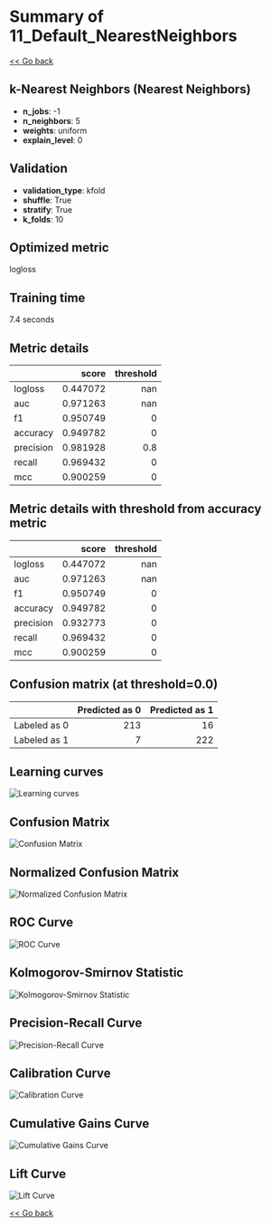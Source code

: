 # Summary of 11_Default_NearestNeighbors

[<< Go back](../README.md)


## k-Nearest Neighbors (Nearest Neighbors)
- **n_jobs**: -1
- **n_neighbors**: 5
- **weights**: uniform
- **explain_level**: 0

## Validation
 - **validation_type**: kfold
 - **shuffle**: True
 - **stratify**: True
 - **k_folds**: 10

## Optimized metric
logloss

## Training time

7.4 seconds

## Metric details
|           |    score |   threshold |
|:----------|---------:|------------:|
| logloss   | 0.447072 |       nan   |
| auc       | 0.971263 |       nan   |
| f1        | 0.950749 |         0   |
| accuracy  | 0.949782 |         0   |
| precision | 0.981928 |         0.8 |
| recall    | 0.969432 |         0   |
| mcc       | 0.900259 |         0   |


## Metric details with threshold from accuracy metric
|           |    score |   threshold |
|:----------|---------:|------------:|
| logloss   | 0.447072 |         nan |
| auc       | 0.971263 |         nan |
| f1        | 0.950749 |           0 |
| accuracy  | 0.949782 |           0 |
| precision | 0.932773 |           0 |
| recall    | 0.969432 |           0 |
| mcc       | 0.900259 |           0 |


## Confusion matrix (at threshold=0.0)
|              |   Predicted as 0 |   Predicted as 1 |
|:-------------|-----------------:|-----------------:|
| Labeled as 0 |              213 |               16 |
| Labeled as 1 |                7 |              222 |

## Learning curves
![Learning curves](learning_curves.png)
## Confusion Matrix

![Confusion Matrix](confusion_matrix.png)


## Normalized Confusion Matrix

![Normalized Confusion Matrix](confusion_matrix_normalized.png)


## ROC Curve

![ROC Curve](roc_curve.png)


## Kolmogorov-Smirnov Statistic

![Kolmogorov-Smirnov Statistic](ks_statistic.png)


## Precision-Recall Curve

![Precision-Recall Curve](precision_recall_curve.png)


## Calibration Curve

![Calibration Curve](calibration_curve_curve.png)


## Cumulative Gains Curve

![Cumulative Gains Curve](cumulative_gains_curve.png)


## Lift Curve

![Lift Curve](lift_curve.png)



[<< Go back](../README.md)
